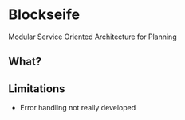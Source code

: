 # Blockseife
Modular Service Oriented Architecture for Planning

## What?

## Limitations
* Error handling not really developed
